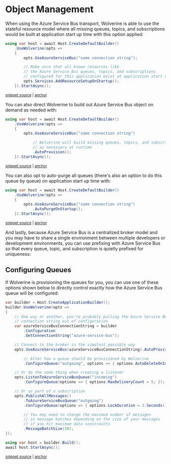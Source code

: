 # Object Management

When using the Azure Service Bus transport, Wolverine is able to use the stateful resource model where all missing 
queues, topics, and subscriptions would be built at application start up time with this option applied:

<!-- snippet: sample_resource_setup_with_azure_service_bus -->
<a id='snippet-sample_resource_setup_with_azure_service_bus'></a>
```cs
using var host = await Host.CreateDefaultBuilder()
    .UseWolverine(opts =>
    {
        opts.UseAzureServiceBus("some connection string");

        // Make sure that all known resources like
        // the Azure Service Bus queues, topics, and subscriptions
        // configured for this application exist at application start up
        opts.Services.AddResourceSetupOnStartup();
    }).StartAsync();
```
<sup><a href='https://github.com/JasperFx/wolverine/blob/main/src/Transports/Azure/Wolverine.AzureServiceBus.Tests/Samples.cs#L54-L67' title='Snippet source file'>snippet source</a> | <a href='#snippet-sample_resource_setup_with_azure_service_bus' title='Start of snippet'>anchor</a></sup>
<!-- endSnippet -->

You can also direct Wolverine to build out Azure Service Bus object on demand as needed with:

<!-- snippet: sample_auto_provision_with_azure_service_bus -->
<a id='snippet-sample_auto_provision_with_azure_service_bus'></a>
```cs
using var host = await Host.CreateDefaultBuilder()
    .UseWolverine(opts =>
    {
        opts.UseAzureServiceBus("some connection string")

            // Wolverine will build missing queues, topics, and subscriptions
            // as necessary at runtime
            .AutoProvision();
    }).StartAsync();
```
<sup><a href='https://github.com/JasperFx/wolverine/blob/main/src/Transports/Azure/Wolverine.AzureServiceBus.Tests/Samples.cs#L72-L84' title='Snippet source file'>snippet source</a> | <a href='#snippet-sample_auto_provision_with_azure_service_bus' title='Start of snippet'>anchor</a></sup>
<!-- endSnippet -->

You can also opt to auto-purge all queues (there's also an option to do this queue by queue) on application
start up time with:

<!-- snippet: sample_auto_purge_with_azure_service_bus -->
<a id='snippet-sample_auto_purge_with_azure_service_bus'></a>
```cs
using var host = await Host.CreateDefaultBuilder()
    .UseWolverine(opts =>
    {
        opts.UseAzureServiceBus("some connection string")
            .AutoPurgeOnStartup();
    }).StartAsync();
```
<sup><a href='https://github.com/JasperFx/wolverine/blob/main/src/Transports/Azure/Wolverine.AzureServiceBus.Tests/Samples.cs#L89-L98' title='Snippet source file'>snippet source</a> | <a href='#snippet-sample_auto_purge_with_azure_service_bus' title='Start of snippet'>anchor</a></sup>
<!-- endSnippet -->

And lastly, because Azure Service Bus is a centralized broker model and you may have to share a single
environment between multiple developers or development environments, you can use prefixing with Azure Service Bus
so that every queue, topic, and subscription is quietly prefixed for uniqueness:



## Configuring Queues

If Wolverine is provisioning the queues for you, you can use one of these options
shown below to directly control exactly how the Azure Service Bus queue will be configured:

<!-- snippet: sample_configuring_azure_service_bus_queues -->
<a id='snippet-sample_configuring_azure_service_bus_queues'></a>
```cs
var builder = Host.CreateApplicationBuilder();
builder.UseWolverine(opts =>
{
    // One way or another, you're probably pulling the Azure Service Bus
    // connection string out of configuration
    var azureServiceBusConnectionString = builder
        .Configuration
        .GetConnectionString("azure-service-bus");

    // Connect to the broker in the simplest possible way
    opts.UseAzureServiceBus(azureServiceBusConnectionString).AutoProvision()

        // Alter how a queue should be provisioned by Wolverine
        .ConfigureQueue("outgoing", options => { options.AutoDeleteOnIdle = 5.Minutes(); });

    // Or do the same thing when creating a listener
    opts.ListenToAzureServiceBusQueue("incoming")
        .ConfigureQueue(options => { options.MaxDeliveryCount = 5; });

    // Or as part of a subscription
    opts.PublishAllMessages()
        .ToAzureServiceBusQueue("outgoing")
        .ConfigureQueue(options => { options.LockDuration = 3.Seconds(); })

        // You may need to change the maximum number of messages
        // in message batches depending on the size of your messages
        // if you hit maximum data constraints
        .MessageBatchSize(50);
});

using var host = builder.Build();
await host.StartAsync();
```
<sup><a href='https://github.com/JasperFx/wolverine/blob/main/src/Transports/Azure/Wolverine.AzureServiceBus.Tests/DocumentationSamples.cs#L49-L84' title='Snippet source file'>snippet source</a> | <a href='#snippet-sample_configuring_azure_service_bus_queues' title='Start of snippet'>anchor</a></sup>
<!-- endSnippet -->

